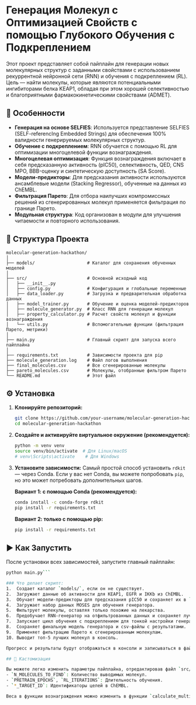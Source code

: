 # Генерация Молекул с Оптимизацией Свойств с помощью Глубокого Обучения с Подкреплением

Этот проект представляет собой пайплайн для генерации новых молекулярных структур с заданными свойствами с использованием рекуррентной нейронной сети (RNN) и обучения с подкреплением (RL). Цель — найти молекулы, которые являются потенциальными ингибиторами белка KEAP1, обладая при этом хорошей селективностью и благоприятными фармакокинетическими свойствами (ADMET).

## 🚀 Особенности

- **Генерация на основе SELFIES**: Используется представление SELFIES (SELF-referencIng Embedded Strings) для обеспечения 100% валидности генерируемых молекулярных структур.
- **Обучение с подкреплением**: RNN обучается с помощью RL для оптимизации многоцелевой функции вознаграждения.
- **Многоцелевая оптимизация**: Функция вознаграждения включает в себя предсказанную активность (pIC50), селективность, QED, CNS MPO, BBB-оценку и синтетическую доступность (SA Score).
- **Модели-предикторы**: Для предсказания активности используются ансамблевые модели (Stacking Regressor), обученные на данных из ChEMBL.
- **Фильтрация Парето**: Для отбора наилучших компромиссных решений из сгенерированных молекул применяется фильтрация по границе Парето.
- **Модульная структура**: Код организован в модули для улучшения читаемости и повторного использования.

## 📁 Структура Проекта

```
molecular-generation-hackathon/
│
├── models/                    # Каталог для сохранения обученных моделей
│
├── src/                       # Основной исходный код
│   ├── __init__.py
│   ├── config.py              # Конфигурация и глобальные переменные
│   ├── data_loader.py         # Загрузка и предварительная обработка данных
│   ├── model_trainer.py       # Обучение и оценка моделей-предикторов
│   ├── molecule_generator.py  # Класс RNN для генерации молекул
│   ├── property_calculator.py # Расчет свойств молекул и функции вознаграждения
│   └── utils.py               # Вспомогательные функции (фильтрация Парето, метрики)
│
├── main.py                    # Главный скрипт для запуска всего пайплайна
│
├── requirements.txt           # Зависимости проекта для pip
├── molecule_generation.log    # Файл логов выполнения
├── final_molecules.csv        # Все сгенерированные молекулы
├── pareto_molecules.csv       # Молекулы, отобранные фильтром Парето
└── README.md                  # Этот файл
```

## ⚙️ Установка

1.  **Клонируйте репозиторий:**
    ```bash
    git clone https://github.com/your-username/molecular-generation-hackathon.git
    cd molecular-generation-hackathon
    ```

2.  **Создайте и активируйте виртуальное окружение (рекомендуется):**
    ```bash
    python -m venv venv
    source venv/bin/activate  # Для Linux/macOS
    # venv\Scripts\activate    # Для Windows
    ```

3.  **Установите зависимости:**
    Самый простой способ установить `rdkit` — через Conda. Если у вас нет Conda, вы можете попробовать `pip`, но это может потребовать дополнительных шагов.

    **Вариант 1: с помощью Conda (рекомендуется):**
    ```bash
    conda install -c conda-forge rdkit
    pip install -r requirements.txt
    ```

    **Вариант 2: только с помощью pip:**
    ```bash
    pip install -r requirements.txt
    ```

## ▶️ Как Запустить

После установки всех зависимостей, запустите главный пайплайн:

```bash
python main.py```

### Что делает скрипт:
1.  Создает каталог `models/`, если он не существует.
2.  Загружает данные об активности для KEAP1, EGFR и IKKb из ChEMBL.
3.  Обучает модели-предикторы для предсказания pIC50 и сохраняет их в `models/`.
4.  Загружает набор данных MOSES для обучения генератора.
5.  Фильтрует молекулы, оставляя только похожие на лекарства.
6.  Предобучает RNN-генератор на отфильтрованных данных и сохраняет лучшую модель.
7.  Запускает цикл обучения с подкреплением для тонкой настройки генератора.
8.  Сохраняет финальную модель генератора и csv-файлы с результатами.
9.  Применяет фильтрацию Парето к сгенерированным молекулам.
10. Выводит топ-5 лучших молекул в консоль.

Прогресс и результаты будут отображаться в консоли и записываться в файл `molecule_generation.log`.

## 🔧 Кастомизация

Вы можете легко изменить параметры пайплайна, отредактировав файл `src/config.py`. Например, можно изменить:
- `N_MOLECULES_TO_FIND`: Количество выводимых молекул.
- `PRETRAIN_EPOCHS`, `RL_ITERATIONS`: Длительность обучения.
- `*_TARGET_ID`: Идентификаторы целей в ChEMBL.

Веса в функции вознаграждения можно изменить в функции `calculate_multi_objective_reward` в файле `src/property_calculator.py`.# DataCon2025

